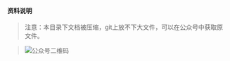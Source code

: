 #### 资料说明
> 注意：本目录下文档被压缩，git上放不下大文件，可以在公众号中获取原文件。

> ![公众号二维码](https://chaidingoss.oss-cn-hangzhou.aliyuncs.com/qrcode.jpg)
